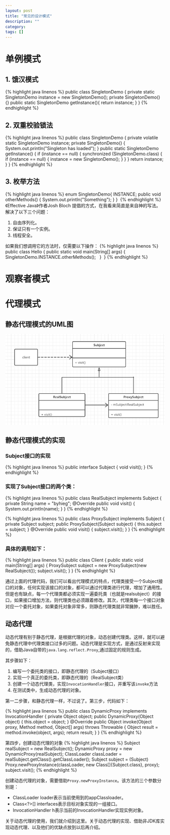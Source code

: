 ```yaml
---
layout: post
title: "常见的设计模式"
description: ""
category:
tags: []
---
```


# 单例模式

## 1. 饿汉模式
{% highlight java linenos %}
public class SingletonDemo {
    private static SingletonDemo instance = new SingletonDemo();
    private SingletonDemo() {}
    public static SingletonDemo getInstance(){
        return instance;
    }
}
{% endhighlight %}

## 2. 双重校验锁法
{% highlight java linenos %}
public class SingletonDemo {
    private volatile static SingletonDemo instance;
    private SingletonDemo() {
        System.out.println("Singleton has loaded");
    }
    public static SingletonDemo getInstance() {
        if (instance == null) {
            synchronized (SingletonDemo.class) {
                if (instance == null) {
                    instance = new SingletonDemo();
                }
            }
        }
        return instance;
    }
}
{% endhighlight %}

## 3. 枚举方法

{% highlight java linenos %}
enum SingletonDemo{
    INSTANCE;
    public void otherMethods() {
        System.out.println("Something");
    }
}
 {% endhighlight %}
 
《Effective Java》作者Josh Bloch 提倡的方式，在我看来简直是来自神的写法。解决了以下三个问题：

1. 自由序列化。
2. 保证只有一个实例。
3. 线程安全。

如果我们想调用它的方法时，仅需要以下操作：
{% highlight java linenos %}
public class Hello {
    public static void main(String[] args) {
        SingletonDemo.INSTANCE.otherMethods();
    }
 }
{% endhighlight %}


# 观察者模式



# 代理模式

## 静态代理模式的UML图

![静态代理模式的UML图](/Resources/pics/dp/daili.png)

## 静态代理模式的实现

### Subject接口的实现
{% highlight java linenos %}
public interface Subject {
    void visit();
}
{% endhighlight %}

### 实现了Subject接口的两个类：
{% highlight java linenos %}
public class RealSubject implements Subject {
    private String name = "byhieg";
    @Override
    public void visit() {
        System.out.println(name);
    }
}
{% endhighlight %}

{% highlight java linenos %}
public class ProxySubject implements Subject {
    private Subject subject;
    public ProxySubject(Subject subject) {
        this.subject = subject;
    }
    @Override
    public void visit() {
        subject.visit();
    }
}
{% endhighlight %}

### 具体的调用如下：
{% highlight java linenos %}
public class Client {
    public static void main(String[] args) {
        ProxySubject subject = new ProxySubject(new RealSubject());
        subject.visit();
    }
}
{% endhighlight %}

通过上面的代理代码，我们可以看出代理模式的特点，代理类接受一个Subject接口的对象，任何实现该接口的对象，都可以通过代理类进行代理，增加了通用性。但是也有缺点，每一个代理类都必须实现一遍委托类（也就是realsubject）的接口，如果接口增加方法，则代理类也必须跟着修改。其次，代理类每一个接口对象对应一个委托对象，如果委托对象非常多，则静态代理类就非常臃肿，难以胜任。

## 动态代理

动态代理有别于静态代理，是根据代理的对象，动态创建代理类。这样，就可以避免静态代理中代理类接口过多的问题。动态代理是实现方式，是通过反射来实现的，借助Java自带的`java.lang.reflect.Proxy`,通过固定的规则生成。

其步骤如下：

1. 编写一个委托类的接口，即静态代理的（Subject接口）
2. 实现一个真正的委托类，即静态代理的（RealSubject类）
3. 创建一个动态代理类，实现`InvocationHandler`接口，并重写该`invoke`方法
4. 在测试类中，生成动态代理的对象。

第一二步骤，和静态代理一样，不过说了。第三步，代码如下：

{% highlight java linenos %}
public class DynamicProxy implements InvocationHandler {
    private Object object;
    public DynamicProxy(Object object) {
        this.object = object;
    }
    @Override
    public Object invoke(Object proxy, Method method, Object[] args) throws Throwable {
        Object result = method.invoke(object, args);
        return result;
    }
}
{% endhighlight %}

第四步，创建动态代理的对象
{% highlight java linenos %}
Subject realSubject = new RealSubject();
DynamicProxy proxy = new DynamicProxy(realSubject);
ClassLoader classLoader = realSubject.getClass().getClassLoader();
Subject subject = (Subject) Proxy.newProxyInstance(classLoader, new  Class[]{Subject.class}, proxy);
subject.visit();
{% endhighlight %}

创建动态代理的对象，需要借助`Proxy.newProxyInstance`。该方法的三个参数分别是：

- ClassLoader loader表示当前使用到的appClassloader。
- Class<?>[] interfaces表示目标对象实现的一组接口。
- InvocationHandler h表示当前的InvocationHandler实现实例对象。

关于动态代理的使用，我们就介绍到这里。关于动态代理的实现、借助非JDK库实现动态代理、以及他们的优缺点放到以后再介绍。
































